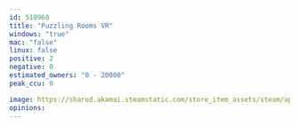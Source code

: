 ```yaml
---
id: 510960
title: "Puzzling Rooms VR"
windows: "true"
mac: "false"
linux: false
positive: 2
negative: 0
estimated_owners: "0 - 20000"
peak_ccu: 0

image: https://shared.akamai.steamstatic.com/store_item_assets/steam/apps/510960/header.jpg?t=1472191277
opinions:
---
```

